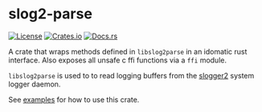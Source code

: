 # slog2-parse

[![License](https://img.shields.io/badge/license-MIT-blue.svg)](LICENSE)
[![Crates.io](https://img.shields.io/crates/v/slog2_parse.svg)](https://crates.io/crates/slog2_parse)
[![Docs.rs](https://docs.rs/slog2_parse/badge.svg)](https://docs.rs/slog2_parse)

A crate that wraps methods defined in `libslog2parse` in an idomatic rust interface. Also exposes all unsafe c ffi functions via a `ffi` module.

`libslog2parse` is used to to read logging buffers from the [slogger2](https://www.qnx.com/developers/docs/8.0/com.qnx.doc.neutrino.utilities/topic/s/slogger2.html) system logger daemon. 

See [examples](./examples/) for how to use this crate.

